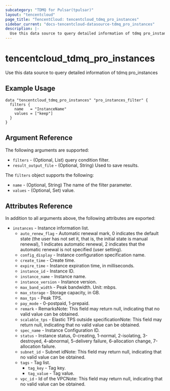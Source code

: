 ```yaml
---
subcategory: "TDMQ for Pulsar(tpulsar)"
layout: "tencentcloud"
page_title: "TencentCloud: tencentcloud_tdmq_pro_instances"
sidebar_current: "docs-tencentcloud-datasource-tdmq_pro_instances"
description: |-
  Use this data source to query detailed information of tdmq pro_instances
---
```


# tencentcloud_tdmq_pro_instances

Use this data source to query detailed information of tdmq pro_instances

## Example Usage

```hcl
data "tencentcloud_tdmq_pro_instances" "pro_instances_filter" {
  filters {
    name   = "InstanceName"
    values = ["keep"]
  }
}
```

## Argument Reference

The following arguments are supported:

* `filters` - (Optional, List) query condition filter.
* `result_output_file` - (Optional, String) Used to save results.

The `filters` object supports the following:

* `name` - (Optional, String) The name of the filter parameter.
* `values` - (Optional, Set) value.

## Attributes Reference

In addition to all arguments above, the following attributes are exported:

* `instances` - Instance information list.
  * `auto_renew_flag` - Automatic renewal mark, 0 indicates the default state (the user has not set it, that is, the initial state is manual renewal), 1 indicates automatic renewal, 2 indicates that the automatic renewal is not specified (user setting).
  * `config_display` - Instance configuration specification name.
  * `create_time` - Create time.
  * `expire_time` - Instance expiration time, in milliseconds.
  * `instance_id` - Instance ID.
  * `instance_name` - Instance name.
  * `instance_version` - Instance version.
  * `max_band_width` - Peak bandwidth. Unit: mbps.
  * `max_storage` - Storage capacity, in GB.
  * `max_tps` - Peak TPS.
  * `pay_mode` - 0-postpaid, 1-prepaid.
  * `remark` - RemarksNote: This field may return null, indicating that no valid value can be obtained.
  * `scalable_tps` - Elastic TPS outside specificationNote: This field may return null, indicating that no valid value can be obtained.
  * `spec_name` - Instance Configuration ID.
  * `status` - Instance status, 0-creating, 1-normal, 2-isolating, 3-destroyed, 4-abnormal, 5-delivery failure, 6-allocation change, 7-allocation failure.
  * `subnet_id` - Subnet idNote: This field may return null, indicating that no valid value can be obtained.
  * `tags` - Tag list.
    * `tag_key` - Tag key.
    * `tag_value` - Tag value.
  * `vpc_id` - Id of the VPCNote: This field may return null, indicating that no valid value can be obtained.



